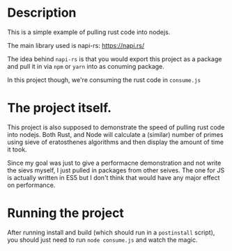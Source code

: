# Description

This is a simple example of pulling rust code into nodejs. 

The main library used is napi-rs: https://napi.rs/

The idea behind `napi-rs` is that you would export this project as a package and pull it in via `npm` or `yarn` into as conuming package.

In this project though, we're consuming the rust code in `consume.js`


# The project itself.

This project is also supposed to demonstrate the speed of pulling rust code into nodejs. 
Both Rust, and Node will calculate a (similar) number of primes using sieve of eratosthenes algorithms
 and then display the amount of time it took.


Since my goal was just to give a performacne demonstration and not write the sievs myself, I just pulled in
packages from other seives. The one for JS is actually written in ES5 but I don't think that would have any major 
effect on performance. 

# Running the project

After running install and build (which should run in a `postinstall` script), you should just need to run `node consume.js` 
and watch the magic. 